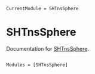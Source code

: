 ```@meta
CurrentModule = SHTnsSphere
```

# SHTnsSphere

Documentation for [SHTnsSphere](https://github.com/ClimFlows/SHTnsSphere.jl).

```@index
```

```@autodocs
Modules = [SHTnsSphere]
```
